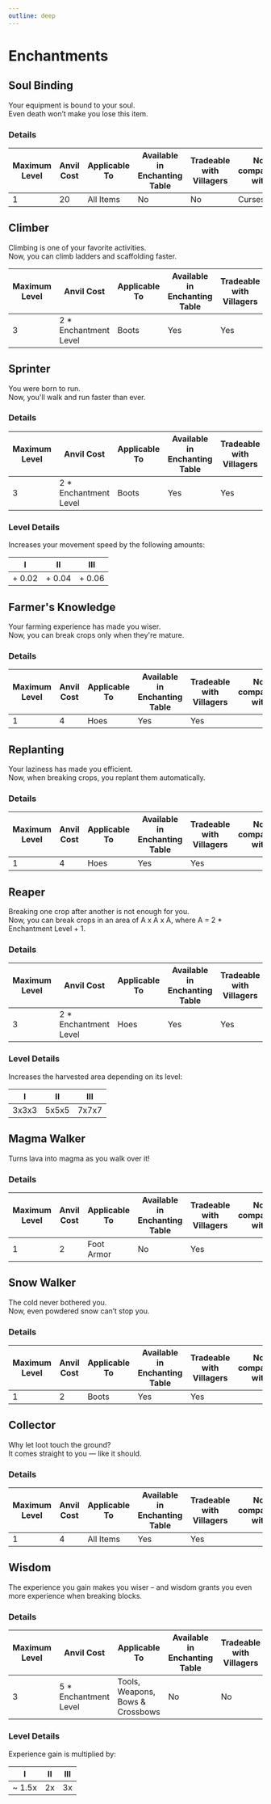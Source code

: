 ```yaml
---
outline: deep
---
```


# Enchantments

## Soul Binding

Your equipment is bound to your soul.  
Even death won’t make you lose this item.

### Details

| Maximum Level | Anvil Cost | Applicable To | Available in Enchanting Table | Tradeable with Villagers | Not compatible with |
| ------------- | ---------- | ------------- | ----------------------------- | ------------------------ | ------------------- |
| 1             | 20         | All Items     | No                            | No                       | Curses              |

## Climber

Climbing is one of your favorite activities.  
Now, you can climb ladders and scaffolding faster.

| Maximum Level | Anvil Cost             | Applicable To | Available in Enchanting Table | Tradeable with Villagers | Not compatible with |
| ------------- | ---------------------- | ------------- | ----------------------------- | ------------------------ | ------------------- |
| 3             | 2 \* Enchantment Level | Boots         | Yes                           | Yes                      |                     |

## Sprinter

You were born to run.  
Now, you'll walk and run faster than ever.

### Details

| Maximum Level | Anvil Cost             | Applicable To | Available in Enchanting Table | Tradeable with Villagers | Not compatible with |
| ------------- | ---------------------- | ------------- | ----------------------------- | ------------------------ | ------------------- |
| 3             | 2 \* Enchantment Level | Boots         | Yes                           | Yes                      |                     |

### Level Details

Increases your movement speed by the following amounts:

| I      | II     | III    |
| ------ | ------ | ------ |
| + 0.02 | + 0.04 | + 0.06 |

## Farmer's Knowledge

Your farming experience has made you wiser.  
Now, you can break crops only when they're mature.

### Details

| Maximum Level | Anvil Cost | Applicable To | Available in Enchanting Table | Tradeable with Villagers | Not compatible with |
| ------------- | ---------- | ------------- | ----------------------------- | ------------------------ | ------------------- |
| 1             | 4          | Hoes          | Yes                           | Yes                      |                     |

## Replanting

Your laziness has made you efficient.  
Now, when breaking crops, you replant them automatically.

### Details

| Maximum Level | Anvil Cost | Applicable To | Available in Enchanting Table | Tradeable with Villagers | Not compatible with |
| ------------- | ---------- | ------------- | ----------------------------- | ------------------------ | ------------------- |
| 1             | 4          | Hoes          | Yes                           | Yes                      |                     |

## Reaper

Breaking one crop after another is not enough for you.  
Now, you can break crops in an area of A x A x A, where A = 2 \* Enchantment Level + 1.

### Details

| Maximum Level | Anvil Cost             | Applicable To | Available in Enchanting Table | Tradeable with Villagers | Not compatible with |
| ------------- | ---------------------- | ------------- | ----------------------------- | ------------------------ | ------------------- |
| 3             | 2 \* Enchantment Level | Hoes          | Yes                           | Yes                      |                     |

### Level Details

Increases the harvested area depending on its level:

| I     | II    | III   |
| ----- | ----- | ----- |
| 3x3x3 | 5x5x5 | 7x7x7 |

## Magma Walker

Turns lava into magma as you walk over it!

### Details

| Maximum Level | Anvil Cost | Applicable To | Available in Enchanting Table | Tradeable with Villagers | Not compatible with |
| ------------- | ---------- | ------------- | ----------------------------- | ------------------------ | ------------------- |
| 1             | 2          | Foot Armor    | No                            | Yes                      |                     |

## Snow Walker

The cold never bothered you.  
Now, even powdered snow can’t stop you.

### Details

| Maximum Level | Anvil Cost | Applicable To | Available in Enchanting Table | Tradeable with Villagers | Not compatible with |
| ------------- | ---------- | ------------- | ----------------------------- | ------------------------ | ------------------- |
| 1             | 2          | Boots         | Yes                           | Yes                      |                     |

## Collector

Why let loot touch the ground?  
It comes straight to you — like it should.

### Details

| Maximum Level | Anvil Cost | Applicable To | Available in Enchanting Table | Tradeable with Villagers | Not compatible with |
| ------------- | ---------- | ------------- | ----------------------------- | ------------------------ | ------------------- |
| 1             | 4          | All Items     | Yes                           | Yes                      |                     |

## Wisdom

The experience you gain makes you wiser – and wisdom grants you even more experience when breaking blocks.

### Details

| Maximum Level | Anvil Cost             | Applicable To                    | Available in Enchanting Table | Tradeable with Villagers | Not compatible with |
| ------------- | ---------------------- | -------------------------------- | ----------------------------- | ------------------------ | ------------------- |
| 3             | 5 \* Enchantment Level | Tools, Weapons, Bows & Crossbows | No                            | No                       |                     |

### Level Details

Experience gain is multiplied by:

| I     | II  | III |
| ----- | --- | --- |
| ~ 1.5x | 2x  | 3x  |
